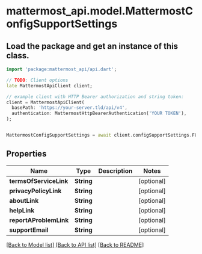 # mattermost_api.model.MattermostConfigSupportSettings

## Load the package and get an instance of this class.
```dart
import 'package:mattermost_api/api.dart';

// TODO: Client options
late MattermostApiClient client;

// example client with HTTP Bearer authorization and string token:
client = MattermostApiClient(
  basePath: 'https://your-server.tld/api/v4',
  authentication: MattermostHttpBearerAuthentication('YOUR TOKEN'),
);


MattermostConfigSupportSettings = await client.configSupportSettings.FUNCTION_THAT_RETURNS_THIS_CLASS();

```

## Properties
Name | Type | Description | Notes
------------ | ------------- | ------------- | -------------
**termsOfServiceLink** | **String** |  | [optional] 
**privacyPolicyLink** | **String** |  | [optional] 
**aboutLink** | **String** |  | [optional] 
**helpLink** | **String** |  | [optional] 
**reportAProblemLink** | **String** |  | [optional] 
**supportEmail** | **String** |  | [optional] 

[[Back to Model list]](../GENERATED_README.md#documentation-for-models) [[Back to API list]](../GENERATED_README.md#documentation-for-api-endpoints) [[Back to README]](../GENERATED_README.md)


